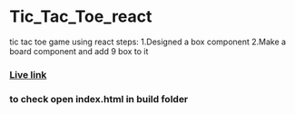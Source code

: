 # Tic_Tac_Toe_react
tic tac toe game using react
steps:
1.Designed a box component
2.Make a board component and add 9 box to it

<h3><a href="https://github.com/vadlachary2002/tic_tak_toe_asmt">Live link</a></h3>

<h3>to check open index.html in build folder</h3>
